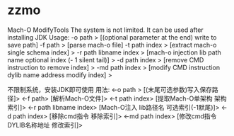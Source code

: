 # zzmo
Mach-O ModifyTools
The system is not limited. It can be used after installing JDK
Usage:
-o path > [(optional parameter at the end) write to save path]
-f path > [parse mach-o file]
-t path index > [extract mach-o single schema index] >
-r path libname index > [mach-o injection lib path name optional index (- 1 silent tail)] >
-d path index > [remove CMD instruction to remove index] >
-md path index > [modify CMD instruction dylib name address modify index] >

不限制系统，安装JDK即可使用
用法:
<-o path > [(末尾可选参数)写入保存路径]>
<-f path> [解析Mach-O文件]>
<-t path index> [提取Mach-O单架构 架构索引]>
<-r path libname index> [Mach-O注入 lib路径名 可选索引(-1默尾)]>
<-d path index> [移除cmd指令 移除索引]>
<-md path index> [修改cmd指令 DYLIB名称地址 修改索引]>
